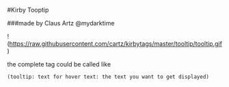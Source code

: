 #Kirby Tooptip

###made by Claus Artz @mydarktime

!(https://raw.githubusercontent.com/cartz/kirbytags/master/tooltip/tooltip.gif)

the complete tag could be called like

```
(tooltip: text for hover text: the text you want to get displayed)
```
